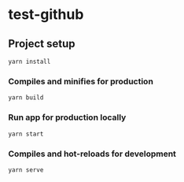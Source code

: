 # test-github

## Project setup
```
yarn install
```

### Compiles and minifies for production
```
yarn build
```

### Run app for production locally
```
yarn start
```

### Compiles and hot-reloads for development
```
yarn serve
```